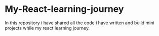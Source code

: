 # My-React-learning-journey
 In this repository i have shared all the code i have written and build mini projects while my react learning journey.
